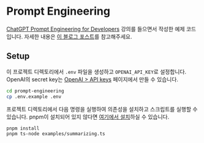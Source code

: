 # Prompt Engineering

[ChatGPT Prompt Engineering for Developers](https://www.deeplearning.ai/short-courses/chatgpt-prompt-engineering-for-developers) 강의를 들으면서 작성한 예제 코드입니다. 자세한 내용은 [이 블로그 포스트](https://hewonjeong.github.io/prompt-engineering)를 참고해주세요.

## Setup

이 프로젝트 디렉토리에서 `.env` 파일을 생성하고 `OPENAI_API_KEY`로 설정합니다. OpenAI의 secret key는 [OpenAI > API keys](https://platform.openai.com/account/api-keys) 페이지에서 만들 수 있습니다.

```bash
cd prompt-engineering
cp .env.example .env
```

프로젝트 디렉토리에서 다음 명령을 실행하여 의존성을 설치하고 스크립트를 실행할 수 있습니다. pnpm이 설치되어 있지 않다면 [여기에서 설치](https://pnpm.io/installation)하실 수 있습니다.

```bash
pnpm install
pnpm ts-node examples/summarizing.ts
```
